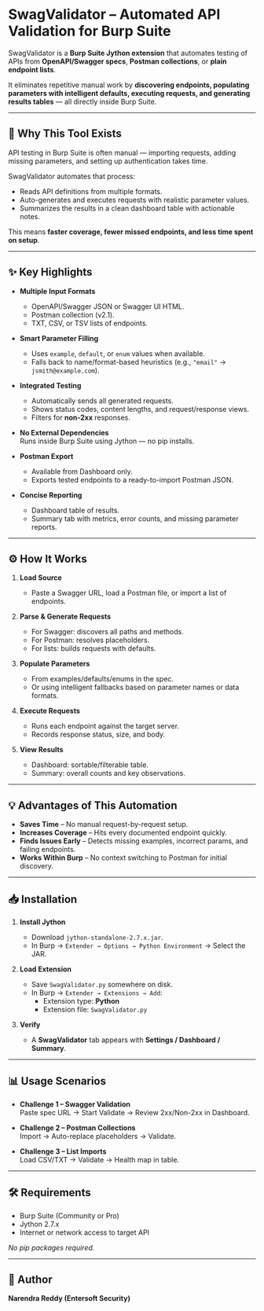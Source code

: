 # SwagValidator – Automated API Validation for Burp Suite

SwagValidator is a **Burp Suite Jython extension** that automates testing of APIs from **OpenAPI/Swagger specs**, **Postman collections**, or **plain endpoint lists**.

It eliminates repetitive manual work by **discovering endpoints, populating parameters with intelligent defaults, executing requests, and generating results tables** — all directly inside Burp Suite.

---

## 🚀 Why This Tool Exists

API testing in Burp Suite is often manual — importing requests, adding missing parameters, and setting up authentication takes time.

SwagValidator automates that process:
- Reads API definitions from multiple formats.
- Auto-generates and executes requests with realistic parameter values.
- Summarizes the results in a clean dashboard table with actionable notes.

This means **faster coverage, fewer missed endpoints, and less time spent on setup**.

---

## ✨ Key Highlights

- **Multiple Input Formats**  
  - OpenAPI/Swagger JSON or Swagger UI HTML.  
  - Postman collection (v2.1).  
  - TXT, CSV, or TSV lists of endpoints.

- **Smart Parameter Filling**  
  - Uses `example`, `default`, or `enum` values when available.  
  - Falls back to name/format-based heuristics (e.g., `"email"` → `jsmith@example.com`).

- **Integrated Testing**  
  - Automatically sends all generated requests.  
  - Shows status codes, content lengths, and request/response views.  
  - Filters for **non-2xx** responses.

- **No External Dependencies**  
  Runs inside Burp Suite using Jython — no pip installs.

- **Postman Export**  
  - Available from Dashboard only.  
  - Exports tested endpoints to a ready-to-import Postman JSON.

- **Concise Reporting**  
  - Dashboard table of results.  
  - Summary tab with metrics, error counts, and missing parameter reports.

---

## ⚙️ How It Works

1. **Load Source**  
   - Paste a Swagger URL, load a Postman file, or import a list of endpoints.

2. **Parse & Generate Requests**  
   - For Swagger: discovers all paths and methods.  
   - For Postman: resolves placeholders.  
   - For lists: builds requests with defaults.

3. **Populate Parameters**  
   - From examples/defaults/enums in the spec.  
   - Or using intelligent fallbacks based on parameter names or data formats.

4. **Execute Requests**  
   - Runs each endpoint against the target server.  
   - Records response status, size, and body.

5. **View Results**  
   - Dashboard: sortable/filterable table.  
   - Summary: overall counts and key observations.

---

## 💡 Advantages of This Automation

- **Saves Time** – No manual request-by-request setup.  
- **Increases Coverage** – Hits every documented endpoint quickly.  
- **Finds Issues Early** – Detects missing examples, incorrect params, and failing endpoints.  
- **Works Within Burp** – No context switching to Postman for initial discovery.

---

## 📥 Installation

1. **Install Jython**  
   - Download `jython-standalone-2.7.x.jar`.
   - In Burp → `Extender → Options → Python Environment` → Select the JAR.

2. **Load Extension**  
   - Save `SwagValidator.py` somewhere on disk.
   - In Burp → `Extender → Extensions → Add`:
     - Extension type: **Python**
     - Extension file: `SwagValidator.py`

3. **Verify**  
   - A **SwagValidator** tab appears with **Settings / Dashboard / Summary**.

---

## 📊 Usage Scenarios

- **Challenge 1 – Swagger Validation**  
  Paste spec URL → Start Validate → Review 2xx/Non-2xx in Dashboard.

- **Challenge 2 – Postman Collections**  
  Import → Auto-replace placeholders → Validate.

- **Challenge 3 – List Imports**  
  Load CSV/TXT → Validate → Health map in table.

---

## 🛠 Requirements

- Burp Suite (Community or Pro)
- Jython 2.7.x
- Internet or network access to target API

_No pip packages required._

---

## 👤 Author

**Narendra Reddy (Entersoft Security)**
